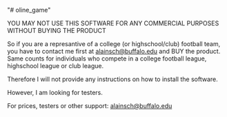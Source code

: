 "# oline_game" 

YOU MAY NOT USE THIS SOFTWARE FOR ANY COMMERCIAL PURPOSES WITHOUT BUYING THE PRODUCT

So if you are a represantive of a college (or highschool/club) football team, you have to contact me first at alainsch@buffalo.edu and BUY the product.
Same counts for individuals who compete in a college football league, highschool league or club league.

Therefore I will not provide any instructions on how to install the software.

However, I am looking for testers. 

For prices, testers or other support: alainsch@buffalo.edu
